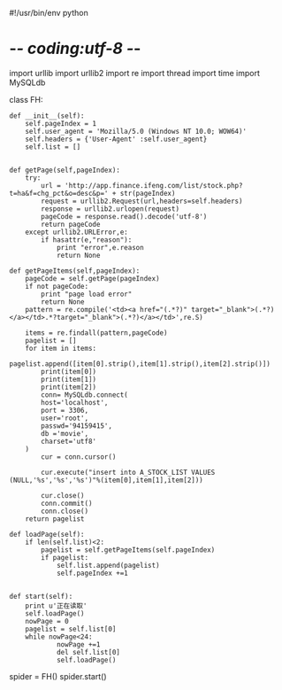 #!/usr/bin/env python
# -*- coding:utf-8 -*-
import urllib
import urllib2
import re
import thread
import time
import MySQLdb

class FH:

    def __init__(self):
        self.pageIndex = 1
        self.user_agent = 'Mozilla/5.0 (Windows NT 10.0; WOW64)'
        self.headers = {'User-Agent' :self.user_agent}
        self.list = []


    def getPage(self,pageIndex):
        try:
            url = 'http://app.finance.ifeng.com/list/stock.php?t=ha&f=chg_pct&o=desc&p=' + str(pageIndex)
            request = urllib2.Request(url,headers=self.headers)
            response = urllib2.urlopen(request)
            pageCode = response.read().decode('utf-8')
            return pageCode
        except urllib2.URLError,e:
            if hasattr(e,"reason"):
                print "error",e.reason
                return None

    def getPageItems(self,pageIndex):
        pageCode = self.getPage(pageIndex)
        if not pageCode:
            print "page load error"
            return None
        pattern = re.compile('<td><a href="(.*?)" target="_blank">(.*?)</a></td>.*?target="_blank">(.*?)</a></td>',re.S)

        items = re.findall(pattern,pageCode)
        pagelist = []
        for item in items:
            pagelist.append([item[0].strip(),item[1].strip(),item[2].strip()])
            print(item[0])
            print(item[1])
            print(item[2])
            conn= MySQLdb.connect(
            host='localhost',
            port = 3306,
            user='root',
            passwd='94159415',
            db ='movie',
            charset='utf8'
        )
            cur = conn.cursor()

            cur.execute("insert into A_STOCK_LIST VALUES (NULL,'%s','%s','%s')"%(item[0],item[1],item[2]))

            cur.close()
            conn.commit()
            conn.close()
        return pagelist

    def loadPage(self):
        if len(self.list)<2:
            pagelist = self.getPageItems(self.pageIndex)
            if pagelist:
                self.list.append(pagelist)
                self.pageIndex +=1


    def start(self):
        print u'正在读取'
        self.loadPage()
        nowPage = 0
        pagelist = self.list[0]
        while nowPage<24:
                nowPage +=1
                del self.list[0]
                self.loadPage()


spider = FH()
spider.start()
